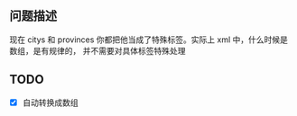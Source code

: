 ## 问题描述

现在 citys 和 provinces 你都把他当成了特殊标签。实际上 xml 中，什么时候是数组，是有规律的， 并不需要对具体标签特殊处理

## TODO
- [x] 自动转换成数组

